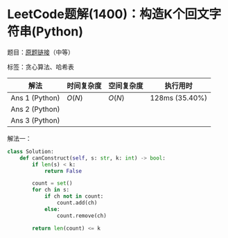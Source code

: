 # LeetCode题解(1400)：构造K个回文字符串(Python)

题目：[原题链接](https://leetcode-cn.com/problems/construct-k-palindrome-strings/)（中等）

标签：贪心算法、哈希表

| 解法           | 时间复杂度 | 空间复杂度 | 执行用时       |
| -------------- | ---------- | ---------- | -------------- |
| Ans 1 (Python) | $O(N)$     | $O(N)$     | 128ms (35.40%) |
| Ans 2 (Python) |            |            |                |
| Ans 3 (Python) |            |            |                |

解法一：

```python
class Solution:
    def canConstruct(self, s: str, k: int) -> bool:
        if len(s) < k:
            return False

        count = set()
        for ch in s:
            if ch not in count:
                count.add(ch)
            else:
                count.remove(ch)

        return len(count) <= k
```

